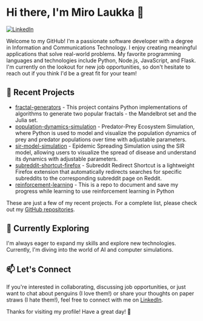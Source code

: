 # Hi there, I'm Miro Laukka 👋

[![LinkedIn](https://img.shields.io/badge/LinkedIn-Connect-blue)](https://www.linkedin.com/in/miro-laukka/)

Welcome to my GitHub! I'm a passionate software developer with a degree in Information and Communications Technology. I enjoy creating meaningful applications that solve real-world problems. My favorite programming languages and technologies include Python, Node.js, JavaScript, and Flask. I'm currently on the lookout for new job opportunities, so don't hesitate to reach out if you think I'd be a great fit for your team!

## 🚀 Recent Projects

- [fractal-generators](https://github.com/mirolaukka/fractal-generators) - This project contains Python implementations of algorithms to generate two popular fractals - the Mandelbrot set and the Julia set.
- [population-dynamics-simulation](https://github.com/mirolaukka/population-dynamics-simulation) - Predator-Prey Ecosystem Simulation, where Python is used to model and visualize the population dynamics of prey and predator populations over time with adjustable parameters.
- [sir-model-simulation](https://github.com/mirolaukka/sir-model-simulation) - Epidemic Spreading Simulation using the SIR model, allowing users to visualize the spread of disease and understand its dynamics with adjustable parameters.
- [subreddit-shortcut-firefox](https://github.com/mirolaukka/subreddit-shortcut-firefox) - Subreddit Redirect Shortcut is a lightweight Firefox extension that automatically redirects searches for specific subreddits to the corresponding subreddit page on Reddit. 
- [reinforcement-learning](https://github.com/mirolaukka/reinforcement-learning) - This is a repo to document and save my progress while learning to use reinforcement learning in Python


These are just a few of my recent projects. For a complete list, please check out my [GitHub repositories](https://github.com/mirolaukka?tab=repositories).



## 🌱 Currently Exploring

I'm always eager to expand my skills and explore new technologies. Currently, I'm diving into the world of AI and computer simulations.

## 📫 Let's Connect

If you're interested in collaborating, discussing job opportunities, or just want to chat about penguins (I love them!) or share your thoughts on paper straws (I hate them!), feel free to connect with me on [LinkedIn](https://www.linkedin.com/in/miro-laukka/).

Thanks for visiting my profile! Have a great day! 🐧

